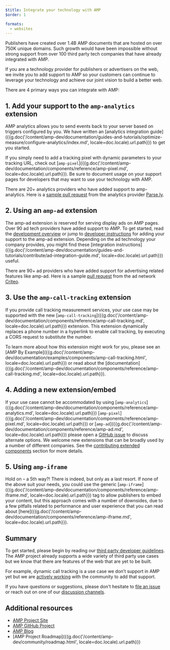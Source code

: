 ```yaml
---
$title: Integrate your technology with AMP
$order: 1

formats:
  - websites
---
```


Publishers have created over 1.4B AMP documents that are hosted on over 750K unique domains. Such growth would have been impossible without strong support from over 100 third party tech companies that have already integrated with AMP.

If you are a technology provider for publishers or advertisers on the web, we invite you to add support to AMP so your customers can continue to leverage your technology and achieve our joint vision to build a better web.

There are 4 primary ways you can integrate with AMP:

## 1. Add your support to the `amp-analytics` extension
AMP analytics allows you to send events back to your server based on triggers configured by you. We have written an [analytics integration guide]({{g.doc('/content/amp-dev/documentation/guides-and-tutorials/optimize-measure/configure-analytics/index.md', locale=doc.locale).url.path}}) to get you started.

If you simply need to add a tracking pixel with dynamic parameters to your tracking URL, check out [`amp-pixel`]({{g.doc('/content/amp-dev/documentation/components/reference/amp-pixel.md', locale=doc.locale).url.path}}). Be sure to document usage on your support pages for developers that may want to use your technology with AMP.

There are 20+ analytics providers who have added support to amp-analytics. Here is a [sample pull request](https://github.com/ampproject/amphtml/pull/1595) from the analytics provider [Parse.ly](https://www.parsely.com/help/integration/google-amp/).

## 2. Using an `amp-ad` extension

The amp-ad extension is reserved for serving display ads on AMP pages. Over 90 ad tech providers have added support to AMP.  To get started, read the [development overview](https://github.com/ampproject/amphtml/tree/master/ads#overview) or jump to [developer instructions](https://github.com/ampproject/amphtml/tree/master/ads#developer-guidelines-for-a-pull-request) for adding your support to the amp-ad extension. Depending on the ad technology your company provides, you might find these [integration instructions]({{g.doc('/content/amp-dev/documentation/guides-and-tutorials/contribute/ad-integration-guide.md', locale=doc.locale).url.path}}) useful.

There are 90+ ad providers who have added support for advertising related features like amp-ad. Here is a sample [pull request](https://github.com/ampproject/amphtml/pull/2299) from the ad network [Criteo](https://github.com/ampproject/amphtml/blob/master/ads/criteo.md).

## 3. Use the `amp-call-tracking` extension

If you provide call tracking measurement services, your use case may be supported with the new [`amp-call-tracking`]({{g.doc('/content/amp-dev/documentation/components/reference/amp-call-tracking.md', locale=doc.locale).url.path}}) extension. This extension dynamically replaces a phone number in a hyperlink to enable call tracking, by executing a CORS request to substitute the number.

To learn more about how this extension might work for you, please see an [AMP By Example]({{g.doc('/content/amp-dev/documentation/examples/components/amp-call-tracking.html', locale=doc.locale).url.path}}) or read about the [documentation]({{g.doc('/content/amp-dev/documentation/components/reference/amp-call-tracking.md', locale=doc.locale).url.path}}).

## 4. Adding a new extension/embed

If your use case cannot be accommodated by using [`amp-analytics`]({{g.doc('/content/amp-dev/documentation/components/reference/amp-analytics.md', locale=doc.locale).url.path}})  [`amp-pixel`]({{g.doc('/content/amp-dev/documentation/components/reference/amp-pixel.md', locale=doc.locale).url.path}}) or [`amp-ad`]({{g.doc('/content/amp-dev/documentation/components/reference/amp-ad.md', locale=doc.locale).url.path}})  please open a [GitHub issue](https://github.com/ampproject/amphtml/issues/new) to discuss alternate options. We welcome new extensions that can be broadly used by a number of different companies. See the [contributing extended components](https://github.com/ampproject/amphtml/blob/master/CONTRIBUTING.md#contributing-extended-components) section for more details.

## 5. Using `amp-iframe`

Hold on – a 5th way?! There is indeed, but only as a last resort. If none of the above suit your needs, you could use the generic [`amp-iframe`]({{g.doc('/content/amp-dev/documentation/components/reference/amp-iframe.md', locale=doc.locale).url.path}}) tag to allow publishers to embed your content, but this approach comes with a number of downsides, due to a few pitfalls related to performance and user experience that you can read about [here]({{g.doc('/content/amp-dev/documentation/components/reference/amp-iframe.md', locale=doc.locale).url.path}}).

## Summary

To get started, please begin by reading our [third party developer guidelines](https://github.com/ampproject/amphtml/blob/master/3p/README.md). The AMP project already supports a wide variety of third party use cases but we know that there are features of the web that are yet to be built.

For example, dynamic call tracking is a use case we don’t support in AMP yet but we are [actively working](https://github.com/ampproject/amphtml/issues/5276) with the community to add that support.

If you have questions or suggestions, please don't hesitate to [file an issue](https://github.com/ampproject/amphtml/blob/master/CONTRIBUTING.md#filing-issues) or reach out on one of our [discussion channels](https://github.com/ampproject/amphtml/blob/master/CONTRIBUTING.md#discussion-channels).

## Additional resources

- [AMP Project Site](https://www.ampproject.org/)
- [AMP GitHub Project](https://github.com/ampproject/amphtml)
- [AMP Blog](/latest/blog)
- [AMP Project Roadmap]({{g.doc('/content/amp-dev/community/roadmap.html', locale=doc.locale).url.path}})
